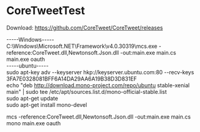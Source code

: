 # CoreTweetTest  

Download: https://github.com/CoreTweet/CoreTweet/releases  

-----Windows-----  
C:\Windows\Microsoft.NET\Framework\v4.0.30319\mcs.exe -reference:CoreTweet.dll,Newtonsoft.Json.dll -out:main.exe main.cs  
main.exe oauth  
-----ubuntu-----  
sudo apt-key adv --keyserver hkp://keyserver.ubuntu.com:80 --recv-keys 3FA7E0328081BFF6A14DA29AA6A19B38D3D831EF  
echo "deb http://download.mono-project.com/repo/ubuntu stable-xenial main" | sudo tee /etc/apt/sources.list.d/mono-official-stable.list  
sudo apt-get update  
sudo apt-get install mono-devel  
  
mcs -reference:CoreTweet.dll,Newtonsoft.Json.dll -out:main.exe main.cs  
mono main.exe oauth  
